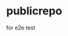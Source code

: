 # publicrepo
for e2e test


























































































































































































































































































































































































































































































































































































































































































































































































































































































































































































































































































































































































































































































































































































































































































































